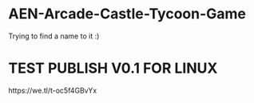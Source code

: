 # AEN-Arcade-Castle-Tycoon-Game
Trying to find a name to it :)

<h1>TEST PUBLISH V0.1 FOR LINUX</h1>
<p>https://we.tl/t-oc5f4GBvYx</p>
